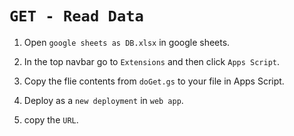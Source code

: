 # `GET - Read Data`

1. Open `google sheets as DB.xlsx` in google sheets.

2. In the top navbar go to `Extensions` and then click `Apps Script`.

3. Copy the flie contents from `doGet.gs` to your file in Apps Script.

4. Deploy as a `new deployment` in `web app`.

5. copy the `URL`.
